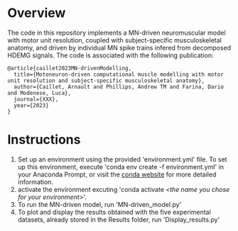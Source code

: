 # Overview

The code in this repository implements a MN-driven neuromuscular model with motor unit resolution, coupled with subject-specific musculoskeletal anatomy, and driven by individual MN spike trains infered from decomposed HDEMG signals.
The code is associated with the following publication:

```
@article{caillet2023MN-drivenModelling,
  title={Motoneuron-driven computational muscle modelling with motor unit resolution and subject-specific musculoskeletal anatomy},
  author={Caillet, Arnault and Phillips, Andrew TM and Farina, Dario and Modenese, Luca},
  journal={XXX},
  year={2023}
}
```

# Instructions

1. Set up an environment using the provided 'environment.yml' file. To set up this environment, execute 'conda env create -f environment.yml' in your Anaconda Prompt, or visit the [conda website](https://docs.conda.io/projects/conda/en/latest/user-guide/tasks/manage-environments.html#creating-an-environment-from-an-environment-yml-file ) for more detailed information.
2. activate the environment excuting 'conda activate _\<the name you chose for your environment\>_'.
3. To run the MN-driven model, run 'MN-driven_model.py'
4. To plot and display the results obtained with the five experimental datasets, already stored in the Results folder, 
run 'Display_results.py'
